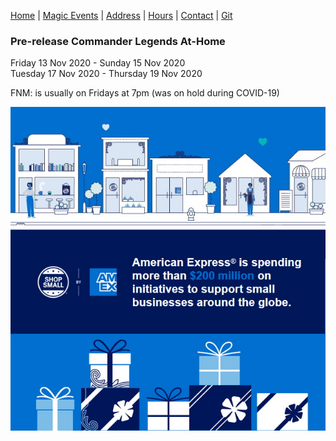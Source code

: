 [Home](index.md) |
[Magic Events](bcsmtgeve.md) |
[Address](bcsaddr.md) | 
[Hours](bcshrs.md) | 
[Contact](bcscon.md) |
[Git](bcsgit.md)

### Pre-release Commander Legends At-Home   
Friday 13 Nov 2020 - Sunday 15 Nov 2020   
Tuesday 17 Nov 2020 - Thursday 19 Nov 2020   

FNM: is usually on Fridays at 7pm (was on hold during COVID-19)
   
[![ShopSmall AmEx Ad](2020socialPost3.jpg)](http://shopsmall.com/)
